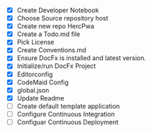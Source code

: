 - [x] Create Developer Notebook
- [x] Choose Source repository host
- [x] Create new repo HercPwa
- [x] Create a Todo.md file 
- [x] Pick License
- [x] Create Conventions.md
- [x] Ensure DocFx is installed and latest version.
- [x] Initialize/run DocFx Project
- [x] Editorconfig
- [x] CodeMaid Config
- [x] global.json
- [x] Update Readme
- [ ] Create default template application
- [ ] Configure Continuous Integration
- [ ] Configuar Continuous Deployment